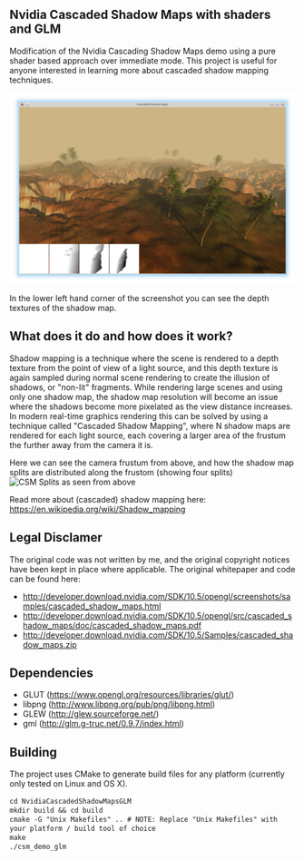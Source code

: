 ## Nvidia Cascaded Shadow Maps with shaders and GLM
Modification of the Nvidia Cascading Shadow Maps demo using a pure shader based approach over immediate mode. This project is useful for anyone interested in learning more about cascaded shadow mapping techniques.

![Screenshot](media/screenshot_001.png "Screenshot")

In the lower left hand corner of the screenshot you can see the depth textures of the shadow map.

## What does it do and how does it work?
Shadow mapping is a technique where the scene is rendered to a depth texture from the point of view of a light source, and this depth texture is again sampled during normal scene rendering to create the illusion of shadows, or "non-lit" fragments. While rendering large scenes and using only one shadow map, the shadow map resolution will become an issue where the shadows become more pixelated as the view distance increases. In modern real-time graphics rendering this can be solved by using a technique called "Cascaded Shadow Mapping", where N shadow maps are rendered for each light source, each covering a larger area of the frustum the further away from the camera it is. 

Here we can see the camera frustum from above, and how the shadow map splits are distributed along the frustom (showing four splits)
![CSM Splits as seen from above](http://the-witness.net/news/wp-content/gallery/valient-shaderx6-figures/figure_411.png)


Read more about (cascaded) shadow mapping here: https://en.wikipedia.org/wiki/Shadow_mapping

## Legal Disclamer
The original code was not written by me, and the original copyright notices have been kept in place where applicable.
The original whitepaper and code can be found here:
* http://developer.download.nvidia.com/SDK/10.5/opengl/screenshots/samples/cascaded_shadow_maps.html
* http://developer.download.nvidia.com/SDK/10.5/opengl/src/cascaded_shadow_maps/doc/cascaded_shadow_maps.pdf
* http://developer.download.nvidia.com/SDK/10.5/Samples/cascaded_shadow_maps.zip

## Dependencies
* GLUT (https://www.opengl.org/resources/libraries/glut/)
* libpng (http://www.libpng.org/pub/png/libpng.html)
* GLEW (http://glew.sourceforge.net/)
* gml (http://glm.g-truc.net/0.9.7/index.html)
 
## Building
The project uses CMake to generate build files for any platform (currently only tested on Linux and OS X). 

    cd NvidiaCascadedShadowMapsGLM
    mkdir build && cd build
    cmake -G "Unix Makefiles" .. # NOTE: Replace "Unix Makefiles" with your platform / build tool of choice
    make
    ./csm_demo_glm

